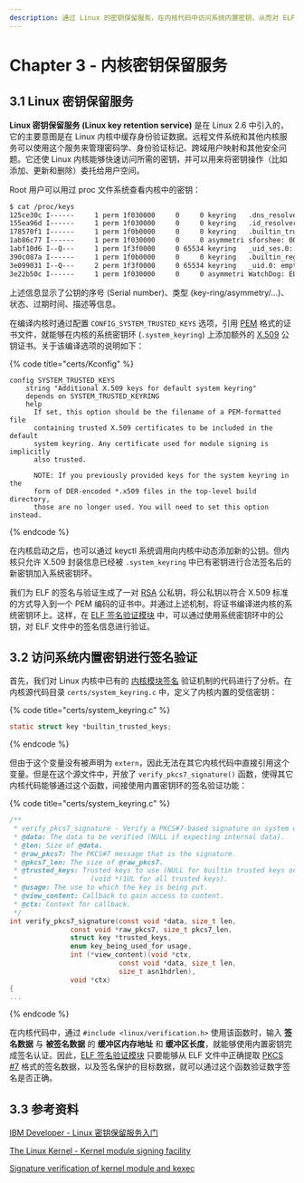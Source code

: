 ```yaml
---
description: 通过 Linux 的密钥保留服务，在内核代码中访问系统内置密钥，从而对 ELF 文件中的签名数据进行验证。
---
```


# Chapter 3 - 内核密钥保留服务

## 3.1 Linux 密钥保留服务

**Linux 密钥保留服务 \(Linux key retention service\)** 是在 Linux 2.6 中引入的，它的主要意图是在 Linux 内核中缓存身份验证数据。远程文件系统和其他内核服务可以使用这个服务来管理密码学、身份验证标记、跨域用户映射和其他安全问题。它还使 Linux 内核能够快速访问所需的密钥，并可以用来将密钥操作（比如添加、更新和删除）委托给用户空间。

Root 用户可以用过 proc 文件系统查看内核中的密钥：

```bash
$ cat /proc/keys
125ce30c I------     1 perm 1f030000     0     0 keyring   .dns_resolver: empty
155ea96d I------     1 perm 1f030000     0     0 keyring   .id_resolver: empty
178570f1 I------     1 perm 1f0b0000     0     0 keyring   .builtin_trusted_keys: 1
1ab86c77 I------     1 perm 1f030000     0     0 asymmetri sforshee: 00b28ddf47aef9cea7: X509.rsa []
1abf10d6 I--Q---     1 perm 1f3f0000     0 65534 keyring   _uid_ses.0: 1
390c087a I------     1 perm 1f0b0000     0     0 keyring   .builtin_regdb_keys: 1
3e099031 I--Q---     2 perm 1f3f0000     0 65534 keyring   _uid.0: empty
3e22b50c I------     1 perm 1f030000     0     0 asymmetri WatchDog: ELF verification: 7e0e1ac946e5350460497ba611a475534c9c3ec4: X509.rsa 4c9c3ec4 []
```

上述信息显示了公钥的序号 \(Serial number\)、类型 \(key-ring/asymmetry/...\)、状态、过期时间、描述等信息。

在编译内核时通过配置 `CONFIG_SYSTEM_TRUSTED_KEYS` 选项，引用 [PEM](https://en.wikipedia.org/wiki/Privacy-Enhanced_Mail) 格式的证书文件，就能够在内核的系统密钥环 \(`.system_keyring`\) 上添加额外的 [X.509](https://en.wikipedia.org/wiki/X.509) 公钥证书。关于该编译选项的说明如下：

{% code title="certs/Kconfig" %}
```text
config SYSTEM_TRUSTED_KEYS
	string "Additional X.509 keys for default system keyring"
	depends on SYSTEM_TRUSTED_KEYRING
	help
	  If set, this option should be the filename of a PEM-formatted file
	  containing trusted X.509 certificates to be included in the default
	  system keyring. Any certificate used for module signing is implicitly
	  also trusted.

	  NOTE: If you previously provided keys for the system keyring in the
	  form of DER-encoded *.x509 files in the top-level build directory,
	  those are no longer used. You will need to set this option instead.
```
{% endcode %}

在内核启动之后，也可以通过 keyctl 系统调用向内核中动态添加新的公钥。但内核只允许 X.509 封装信息已经被 `.system_keyring` 中已有密钥进行合法签名后的新密钥加入系统密钥环。

我们为 ELF 的签名与验证生成了一对 [RSA](https://en.wikipedia.org/wiki/RSA_%28cryptosystem%29) 公私钥，将公私钥以符合 X.509 标准的方式导入到一个 PEM 编码的证书中。并通过上述机制，将证书编译进内核的系统密钥环上。这样，在 [ELF 签名验证模块](chapter-1-binary-execution-procedure.md#15-dui-elf-wen-jian-jin-hang-qian-ming-yan-zheng-de-si-lu) 中，可以通过使用系统密钥环中的公钥，对 ELF 文件中的签名信息进行验证。

## 3.2 访问系统内置密钥进行签名验证

首先，我们对 Linux 内核中已有的 [内核模块签名](https://www.kernel.org/doc/html/v4.15/admin-guide/module-signing.html) 验证机制的代码进行了分析。在内核源代码目录 `certs/system_keyring.c` 中，定义了内核内置的受信密钥：

{% code title="certs/system\_keyring.c" %}
```c
static struct key *builtin_trusted_keys;
```
{% endcode %}

但由于这个变量没有被声明为 `extern`，因此无法在其它内核代码中直接引用这个变量。但是在这个源文件中，开放了 `verify_pkcs7_signature()` 函数，使得其它内核代码能够通过这个函数，间接使用内置密钥环的签名验证功能：

{% code title="certs/system\_keyring.c" %}
```c
/**
 * verify_pkcs7_signature - Verify a PKCS#7-based signature on system data.
 * @data: The data to be verified (NULL if expecting internal data).
 * @len: Size of @data.
 * @raw_pkcs7: The PKCS#7 message that is the signature.
 * @pkcs7_len: The size of @raw_pkcs7.
 * @trusted_keys: Trusted keys to use (NULL for builtin trusted keys only,
 *					(void *)1UL for all trusted keys).
 * @usage: The use to which the key is being put.
 * @view_content: Callback to gain access to content.
 * @ctx: Context for callback.
 */
int verify_pkcs7_signature(const void *data, size_t len,
			   const void *raw_pkcs7, size_t pkcs7_len,
			   struct key *trusted_keys,
			   enum key_being_used_for usage,
			   int (*view_content)(void *ctx,
					       const void *data, size_t len,
					       size_t asn1hdrlen),
			   void *ctx)
{
...
```
{% endcode %}

在内核代码中，通过 `#include <linux/verification.h>` 使用该函数时，输入 **签名数据** 与 **被签名数据** 的 **缓冲区内存地址** 和 **缓冲区长度**，就能够使用内置密钥完成签名认证。因此，[ELF 签名验证模块](chapter-1-binary-execution-procedure.md#15-dui-elf-wen-jian-jin-hang-qian-ming-yan-zheng-de-si-lu) 只要能够从 ELF 文件中正确提取 [PKCS \#7](https://tools.ietf.org/html/rfc2315) 格式的签名数据，以及签名保护的目标数据，就可以通过这个函数验证数字签名是否正确。

## 3.3 参考资料

[IBM Developer - Linux 密钥保留服务入门](https://www.ibm.com/developerworks/cn/linux/l-key-retention.html#artrelatedtopics)

[The Linux Kernel - Kernel module signing facility](https://www.kernel.org/doc/html/v4.15/admin-guide/module-signing.html)

[Signature verification of kernel module and kexec](https://www.slideshare.net/joeylikernel/signature-verification-of-kernel-module-and-kexec)

